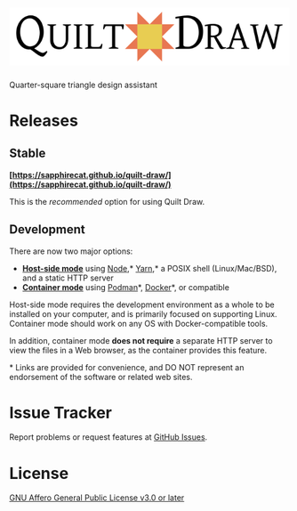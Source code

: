 <h1><picture>
    <source media="(prefers-color-scheme: dark)" srcset="src/images/logo-dk.svg">
    <img alt="Quilt Draw" src="src/images/logo.svg">
</picture></h1>

Quarter-square triangle design assistant

# Releases

## Stable

**[https://sapphirecat.github.io/quilt-draw/](https://sapphirecat.github.io/quilt-draw/)**

This is the *recommended* option for using Quilt Draw.

## Development

There are now two major options:

- **[Host-side mode](doc/host-side.md)** using [Node](https://nodejs.dev/),\*
  [Yarn](https://classic.yarnpkg.com/lang/en/),\*
  a POSIX shell (Linux/Mac/BSD), and a static HTTP server
- **[Container mode](doc/container.md)** using [Podman](https://podman.io)\*,
  [Docker](https://www.docker.com/)\*, or compatible

Host-side mode requires the development environment as a whole to be installed
on your computer, and is primarily focused on supporting Linux.
Container mode should work on any OS with Docker-compatible tools.

In addition, container mode **does not require** a separate HTTP server to view
the files in a Web browser, as the container provides this feature.

\* Links are provided for convenience, and DO NOT represent an endorsement
of the software or related web sites.

# Issue Tracker

Report problems or request features at
[GitHub Issues](https://github.com/sapphirecat/quilt-draw/issues/).

# License

[GNU Affero General Public License v3.0 or later](https://spdx.org/licenses/AGPL-3.0-or-later.html#licenseText)
